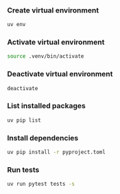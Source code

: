 ### Create virtual environment
```bash
uv env
```

### Activate virtual environment
```bash
source .venv/bin/activate
```

### Deactivate virtual environment
```bash
deactivate

```

### List installed packages
```bash
uv pip list
```

### Install dependencies
```bash
uv pip install -r pyproject.toml
```

### Run tests
```bash
uv run pytest tests -s
```
